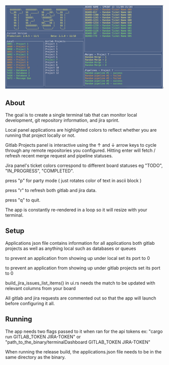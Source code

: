 ![Preview](preview.png)

## About
The goal is to create a single terminal tab that can monitor local development, git repository information, and jira sprint.

Local panel applications are highlighted colors to reflect whether you are running that project locally or not.

Gitlab Projects panel is interactive using the ↑ and ↓ arrow keys to cycle through any remote repositories you configured. Hitting enter will fetch / refresh recent merge request and pipeline statuses.

Jira panel's ticket colors correspond to different board statuses eg "TODO", "IN_PROGRESS", "COMPLETED".

press "p" for party mode ( just rotates color of text in ascii block )

press "r" to refresh both gitlab and jira data.

press "q" to quit.

The app is constantly re-rendered in a loop so it will resize with your terminal.

## Setup
Applications json file contains information for all applications both gitlab projects as well as anything local such as databases or queues

to prevent an application from showing up under local set its port to 0

to prevent an application from showing up under gitlab projects set its port to 0

build_jira_issues_list_items() in ui.rs needs the match to be updated with relevant columns from your board

All gitlab and jira requests are commented out so that the app will launch before configuring it all.

## Running
The app needs two flags passed to it when ran for the api tokens
ex: "cargo run GITLAB_TOKEN JIRA-TOKEN" or "path_to_the_binary/terminalDashboard GITLAB_TOKEN JIRA-TOKEN"

When running the release build, the applications.json file needs to be in the same directory as the binary.
